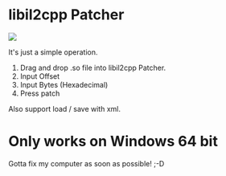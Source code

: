 # libil2cpp Patcher
 ![](https://i.imgur.com/NvI3fEL.png)
 
It's just a simple operation.
1. Drag and drop .so file into libil2cpp Patcher.
2. Input Offset 
3. Input Bytes (Hexadecimal)
4. Press patch

Also support load / save with xml.



# Only works on Windows 64 bit
Gotta fix my computer as soon as possible! ;-D
